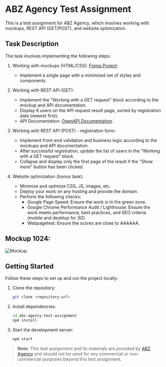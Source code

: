 # ABZ Agency Test Assignment

This is a test assignment for ABZ Agency, which involves working with mockups, REST API (GET/POST), and website optimization.

## Task Description

The task involves implementing the following steps:

1. Working with mockups (HTML/CSS): [Figma Project](https://www.figma.com/file/ykJhQGVFGbQBEQZzuktwvm/TESTTASK---2022?type=design&node-id=3373-30897&mode=design&t=4ceeXNk25tPUKZ87-0).
   - Implement a single page with a minimized set of styles and components.

2. Working with REST API (GET):
   - Implement the "Working with a GET request" block according to the mockup and API documentation.
   - Display 6 users on the API request result page, sorted by registration date (newest first).
   - API Documentation: [OpenAPI Documentation](https://apidocs.abz.dev/test_assignment_for_frontend_developer_api_documentation#).

3. Working with REST API (POST) - registration form:
   - Implement front-end validation and business logic according to the mockups and API documentation.
   - After successful registration, update the list of users in the "Working with a GET request" block.
   - Collapse and display only the first page of the result if the "Show more" button has been clicked.

4. Website optimization (bonus task):
   - Minimize and optimize CSS, JS, images, etc.
   - Deploy your work on any hosting and provide the domain.
   - Perform the following checks:
     - Google Page Speed: Ensure the work is in the green zone.
     - Google Chrome Performance Audit / Lighthouse: Ensure the work meets performance, best practices, and SEO criteria (mobile and desktop for 3G).
     - Webpagetest: Ensure the scores are close to AAAAAA.

## Mockup 1024:

![Mockup](https://github.com/vadym4che/abz-agency-test-assignment/blob/main/public/mockup1024.png).

## Getting Started

Follow these steps to set up and run the project locally:

1. Clone the repository:
   ```bash
   git clone <repository-url>

2. Install dependencies:

   ```bash
   cd abz-agency-test-assignment
   npm install

3. Start the development server:

   ```bash
   npm start

> **Note:** This test assignment and its materials are provided by [ABZ Agency](http://abz.agency/) and should not be used for any commercial or non-commercial purposes beyond this test assignment.

